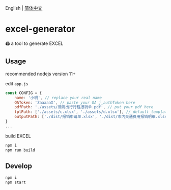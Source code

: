English | [简体中文](./docs/README.zh-CN.md)

# excel-generator
🖨️ a tool to generate EXCEL

## Usage
recommended nodejs version 11+

edit `app.js`
```javascript
const CONFIG = {
    name: '小明', // replace your real name
    OAToken: 'ZaaaaaX', // paste your OA j_authToken here
    pdfPath: './assets/滴滴出行行程报销单.pdf', // put your pdf here
    tplPath: ['./assets/c.xlsx', './assets/d.xlsx'], // default template EXCEL
    outputPath: ['./dist/报销申请单.xlsx', './dist/市内交通费用报销明细.xlsx'], // output path setting
}
...
```
build EXCEL
```javascript
npm i
npm run build
```

## Develop
```javascript
npm i
npm start
```
